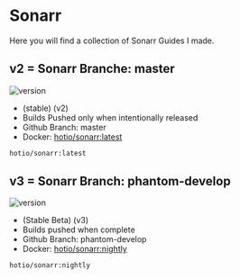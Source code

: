 # Sonarr

Here you will find a collection of Sonarr Guides I made.

## v2 = Sonarr Branche: master

![version](https://img.shields.io/badge/dynamic/json?query=%24.version&url=https%3A%2F%2Fraw.githubusercontent.com%2Fdocker-hotio%2Fdocker-sonarr%2Frelease%2FVERSION.json&label=Latest%20Version&style=for-the-badge&color=4051B5)

- (stable) (v2)
- Builds Pushed only when intentionally released
- Github Branch: master
- Docker: [hotio/sonarr:latest](https://hub.docker.com/r/hotio/sonarr)

```bash
hotio/sonarr:latest
```

## v3 = Sonarr Branch: phantom-develop

![version](https://img.shields.io/badge/dynamic/json?query=%24.version&url=https%3A%2F%2Fraw.githubusercontent.com%2Fdocker-hotio%2Fdocker-sonarr%2Fnightly%2FVERSION.json&label=Latest%20Version&style=for-the-badge&color=4051B5)

- (Stable Beta) (v3)
- Builds pushed when complete
- Github Branch: phantom-develop
- Docker: [hotio/sonarr:nightly](https://hub.docker.com/r/hotio/sonarr)

```bash
hotio/sonarr:nightly
```
